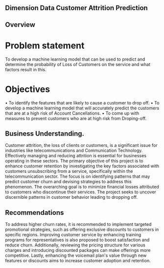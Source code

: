 ## Dimension Data Customer Attrition Prediction 
## Overview

# Problem statement
To develop a machine learning model that can be used to predict and determine the probability of Loss of Customers on the  service and what factors result in this.
# Objectives
•	To identify the features that are likely to cause a customer to drop off.
•	To develop a machine learning model that will accurately predict the customers that are at a high risk of Account Cancellations.
•	To come up with measures to prevent customers who are at high risk from  Droping-off.
## Business Understanding.
Customer attrition, the loss of clients or customers, is a significant issue for industries like telecommunications and Communication Technology. Effectively managing and reducing attrition is essential for businesses operating in these sectors.
The primary objective of this project is to enhance customer retention by investigating the key factors associated with customers unsubscribing from a service, specifically within the telecommunication sector. The focus is on identifying patterns that may predict customer churn and devising strategies to address this phenomenon.
 The overarching goal is to minimize financial losses attributed to customers who discontinue their services. The project seeks to uncover discernible patterns in customer behavior leading to dropping off.
## Recommendations
To address higher churn rates, it is recommended to implement targeted promotional strategies, such as offering exclusive discounts to customers in specific regions. Improving customer service by enhancing training programs for representatives is also proposed to boost satisfaction and reduce churn. Additionally, reviewing the pricing structure for various charges and introducing discounted packages can make offerings more competitive. Lastly, enhancing the voicemail plan's value through new features or discounts aims to increase customer adoption and retention.
